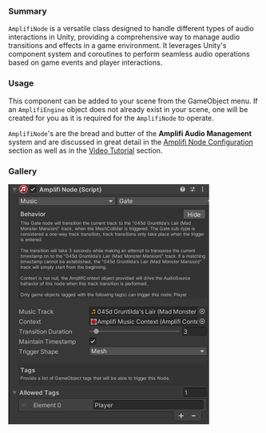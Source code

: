 ### Summary

`AmplifiNode` is a versatile class designed to handle different types of audio interactions in Unity, providing a comprehensive way to manage audio transitions and effects in a game environment. It leverages Unity's component system and coroutines to perform seamless audio operations based on game events and player interactions.

### Usage

This component can be added to your scene from the GameObject menu. If an `AmplifiEngine` object does not already exist in your scene, one will be created for you as it is required for the `AmplifiNode` to operate.

`AmplifiNode`'s are the bread and butter of the **Amplifi Audio Management** system and are discussed in great detail in the [Amplifi Node Configuration](Amplifi-Node-Configuration_28573705.md) section as well as in the [Video Tutorial](Video-Tutorials_29884437.md) section.

### Gallery

![image-20240608-213145.png](attachments/29163521/29982969.png?width=502)